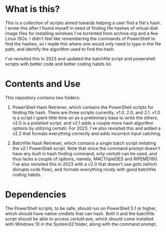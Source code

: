 # What is this?
This is a collection of scripts aimed towards helping a user find a file's hash. I wrote this after I found myself in need of finding file hashes of virtual disk image files for installing windows I've torrented from archive.org and a few Linux ISOs. I didn't feel like remembering the commands of PowerShell to find the hashes, so I made this where one would only need to type in the file path, and identify the algorithm used to find the hash.

I've revisited this in 2023 and updated the batchfile script and powershell scripts with better code and better coding habits lol.

# Contents and Use
This repository contains two folders:

1) PowerShell Hash Retriever, which contains the PowerShell scripts for finding file hash. There are three scripts currently, v1.0, 2.0, and 2.1. v1.0 is a script I spent little time on as a preliminary base to write the others. v2.0 is a polished script, and v2.1 adds a couple more hash algorithm options by utilizing certutil. For 2023, I've also revisited this and added a v2.2 that formats everything correctly and adds incorrect input catching.

2) Batchfile Hash Retriever, which contains a single batch script imitating the v2.1 PowerShell script. Note that since the command prompt doesn't have any built in hash finding command, only certutil can be used, and thus lacks a couple of options, namely, MACTripleDES and RIPEMD160. I've also revisited this in 2023 with a v2.0 that doesn't use goto (which disrupts code flow), and formats everything nicely with good batchfile coding habits.

# Dependencies
The PowerShell scripts, to be safe, should run on PowerShell 5.1 or higher, which should have native cmdlets that can hash. Both it and the batchfile script should be able to access certutil.exe, which should come installed with Windows 10 in the System32 folder, along with the command prompt.

